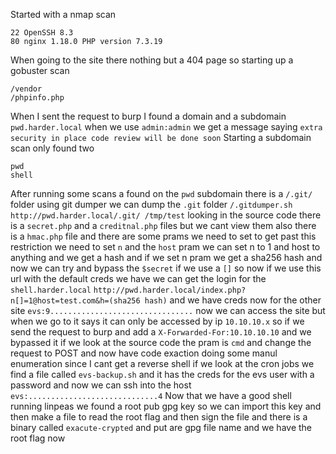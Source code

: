 Started with a nmap scan
```
22 OpenSSH 8.3
80 nginx 1.18.0 PHP version 7.3.19
```
When going to the site there nothing but a 404 page so starting up a gobuster scan
```
/vendor
/phpinfo.php
```
When I sent the request to burp I found a domain and a subdomain `pwd.harder.local` when we use `admin:admin` we get a message saying `extra security in place code review will be done soon` 
Starting a subdomain scan only found two
```
pwd
shell
```
After running some scans a found on the `pwd` subdomain there is a `/.git/` folder using git dumper we can dump the `.git` folder 
`/.gitdumper.sh http://pwd.harder.local/.git/ /tmp/test` 
looking in the source code there is a `secret.php` and a `creditnal.php` files but we cant view them also there is a `hmac.php` file and there are some prams we need to set to get past this restriction we need to set `n` and the `host` pram we can set n to 1 and host to anything and we get a hash and if we set n pram we get a sha256 hash and now we can try and bypass the `$secret` if we use a `[]` so now if we use this url with the default creds we have we can get the login for the `shell.harder.local` 
`http://pwd.harder.local/index.php?n[]=1@host=test.com&h=(sha256 hash)` 
and we have creds now for the other site
`evs:9................................` now we can access the site but when we go to it says it can only be accessed by ip `10.10.10.x` so if we send the request to burp and add a `X-Forwarded-For:10.10.10.10` and we bypassed it if we look at the source code the pram is `cmd` and change the request to POST and now have code exaction doing some manul enumeration since I cant get a reverse shell if we look at the cron jobs we find a file called `evs-backup.sh` and it has the creds for the evs user with a password and now we can ssh into the host
`evs:.............................4` 
Now that we have a good shell running linpeas we found a root pub gpg key so we can import this key and then make a file to read the root flag and then sign the file and there is a binary called `exacute-crypted` and put are gpg file name and we have the root flag now 
